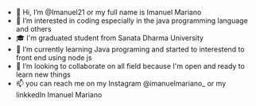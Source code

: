 - 👋 Hi, I’m @Imanuel21 or my full name is Imanuel Mariano
- 👀 I’m interested in coding especially in the java programming language and others
- 🎓 I'm graduated student from Sanata Dharma University
- 🌱 I’m currently learning Java programing and started to interestend to front end using node js
- 💞️ I’m looking to collaborate on  all field because I'm open and ready to learn new things
- 📫 you can reach me on my Instagram @imanuelmariano_ or my linkkedIn Imanuel Mariano

<!---
Imanuel21/Imanuel21 is a ✨ special ✨ repository because its `README.md` (this file) appears on your GitHub profile.
You can click the Preview link to take a look at your changes.
--->
